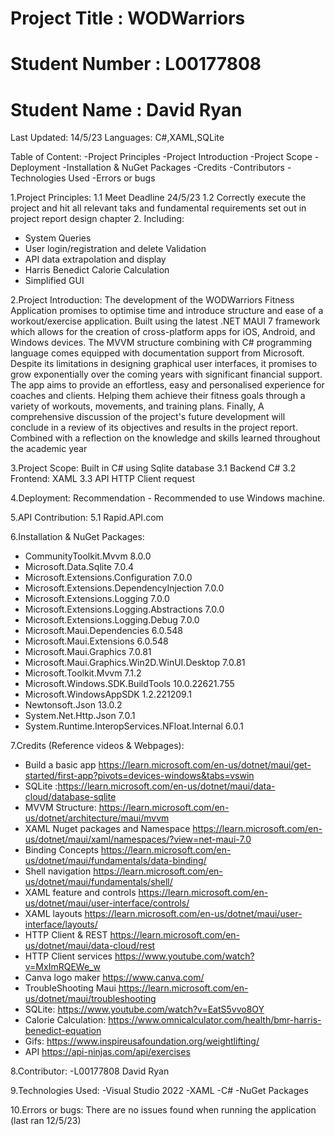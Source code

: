 # Project Title :	WODWarriors
# Student Number :	L00177808
# Student Name :	David Ryan

Last Updated: 14/5/23
Languages: C#,XAML,SQLite

Table of Content:
-Project Principles
-Project Introduction 
-Project Scope
-Deployment
-Installation & NuGet Packages
-Credits
-Contributors
-Technologies Used
-Errors or bugs

1.Project Principles:
1.1 Meet Deadline 24/5/23
1.2 Correctly execute the project and hit all relevant taks and fundamental requirements set out in project report design chapter 2. Including:
- System Queries
- User login/registration and delete Validation
- API data extrapolation and display
- Harris Benedict Calorie Calculation
- Simplified GUI

2.Project Introduction:
The development of the WODWarriors Fitness Application promises to optimise time and introduce structure and ease of a workout/exercise application. Built using the latest .NET MAUI 7 framework which allows for the creation of cross-platform apps for iOS, Android, and Windows devices. The MVVM structure combining with C# programming language comes equipped with documentation support from Microsoft. Despite its limitations in designing graphical user interfaces, it promises to grow exponentially over the coming years with significant financial support.
The app aims to provide an effortless, easy and personalised experience for coaches and clients. Helping them achieve their fitness goals through a variety of workouts, movements, and training plans. 
Finally, A comprehensive discussion of the project's future development will conclude in a review of its objectives and results in the project report. Combined with a reflection on the knowledge and skills learned throughout the academic year

3.Project Scope:
Built in C# using Sqlite database
3.1 Backend C#
3.2 Frontend: XAML
3.3 API HTTP Client request

4.Deployment:
Recommendation - Recommended to use Windows machine.


5.API Contribution:
5.1 Rapid.API.com

 
6.Installation & NuGet Packages:
- CommunityToolkit.Mvvm 8.0.0
- Microsoft.Data.Sqlite 7.0.4
- Microsoft.Extensions.Configuration 7.0.0
- Microsoft.Extensions.DependencyInjection 7.0.0
- Microsoft.Extensions.Logging 7.0.0
- Microsoft.Extensions.Logging.Abstractions 7.0.0
- Microsoft.Extensions.Logging.Debug 7.0.0
- Microsoft.Maui.Dependencies 6.0.548
- Microsoft.Maui.Extensions 6.0.548
- Microsoft.Maui.Graphics 7.0.81
- Microsoft.Maui.Graphics.Win2D.WinUI.Desktop 7.0.81
- Microsoft.Toolkit.Mvvm 7.1.2
- Microsoft.Windows.SDK.BuildTools 10.0.22621.755
- Microsoft.WindowsAppSDK 1.2.221209.1
- Newtonsoft.Json 13.0.2
- System.Net.Http.Json 7.0.1
- System.Runtime.InteropServices.NFloat.Internal 6.0.1

7.Credits (Reference videos & Webpages):
- Build a basic app https://learn.microsoft.com/en-us/dotnet/maui/get-started/first-app?pivots=devices-windows&tabs=vswin
- SQLite :https://learn.microsoft.com/en-us/dotnet/maui/data-cloud/database-sqlite
- MVVM Structure: https://learn.microsoft.com/en-us/dotnet/architecture/maui/mvvm
- XAML Nuget packages and Namespace https://learn.microsoft.com/en-us/dotnet/maui/xaml/namespaces/?view=net-maui-7.0
- Binding Concepts https://learn.microsoft.com/en-us/dotnet/maui/fundamentals/data-binding/
- Shell navigation https://learn.microsoft.com/en-us/dotnet/maui/fundamentals/shell/
- XAML feature and controls https://learn.microsoft.com/en-us/dotnet/maui/user-interface/controls/
- XAML layouts https://learn.microsoft.com/en-us/dotnet/maui/user-interface/layouts/
- HTTP Client & REST https://learn.microsoft.com/en-us/dotnet/maui/data-cloud/rest
- HTTP Client services https://www.youtube.com/watch?v=MxImRQEWe_w
- Canva logo maker https://www.canva.com/
- TroubleShooting Maui https://learn.microsoft.com/en-us/dotnet/maui/troubleshooting
- SQLite: https://www.youtube.com/watch?v=EatS5vvo8OY
- Calorie Calculation: https://www.omnicalculator.com/health/bmr-harris-benedict-equation
- Gifs: https://www.inspireusafoundation.org/weightlifting/
- API https://api-ninjas.com/api/exercises

8.Contributor:
-L00177808 David Ryan

9.Technologies Used:
-Visual Studio 2022
-XAML
-C# 
-NuGet Packages

10.Errors or bugs:
There are no issues found when running the application (last ran 12/5/23)

